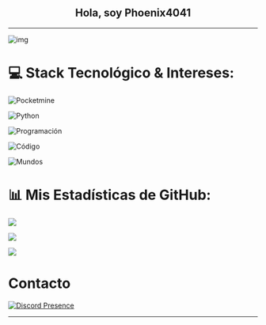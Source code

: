 <h2 align="center">Hola, soy Phoenix4041<br/></h2>



---

![img](https://images-ext-1.discordapp.net/external/QuqsiOAq8c6pTZOcbbjxMfjBaKrGawBiqtUy2OBF5UE/%3Fsize%3D1024/https/cdn.discordapp.com/guilds/1391991120396812300/users/725012429863518350/avatars/85e83bd82c42dbebb6fbd4c70fe9f93c.png?format=webp&quality=lossless&width=640&height=640)



# 💻 Stack Tecnológico & Intereses:

![Pocketmine](https://img.shields.io/badge/PocketMine-%231E90FF.svg?style=for-the-badge&logo=php&logoColor=white)

![Python](https://img.shields.io/badge/Python-3670A0?style=for-the-badge&logo=python&logoColor=ffdd54)

![Programación](https://img.shields.io/badge/Programación-Development-red?style=for-the-badge&logo=codesandbox)

![Código](https://img.shields.io/badge/Código-Code-blue?style=for-the-badge&logo=visual-studio-code)

![Mundos](https://img.shields.io/badge/Mundos-Worlds-green?style=for-the-badge&logo=minecraft)



# 📊 Mis Estadísticas de GitHub:

![](https://github-readme-stats.vercel.app/api?username=Phoenix4041&theme=dark&hide_border=false&include_all_commits=false&count_private=false)<br/>

![](https://github-readme-streak-stats.herokuapp.com/?user=Phoenix4041&theme=dark&hide_border=false)<br/>

![](https://github-readme-stats.vercel.app/api/top-langs/?username=Phoenix4041&theme=dark&hide_border=false&include_all_commits=false&count_private=false&layout=compact)



# Contacto

[![Discord Presence](https://lanyard.cnrad.dev/api/TU_ID_NUMERICO_DE_DISCORD?theme=dark&bg=7289DA&animated=false&hideDiscrim=true&borderRadius=30px&idleMessage=Conectado)](https://discord.com/users/725012429863518350)

---
